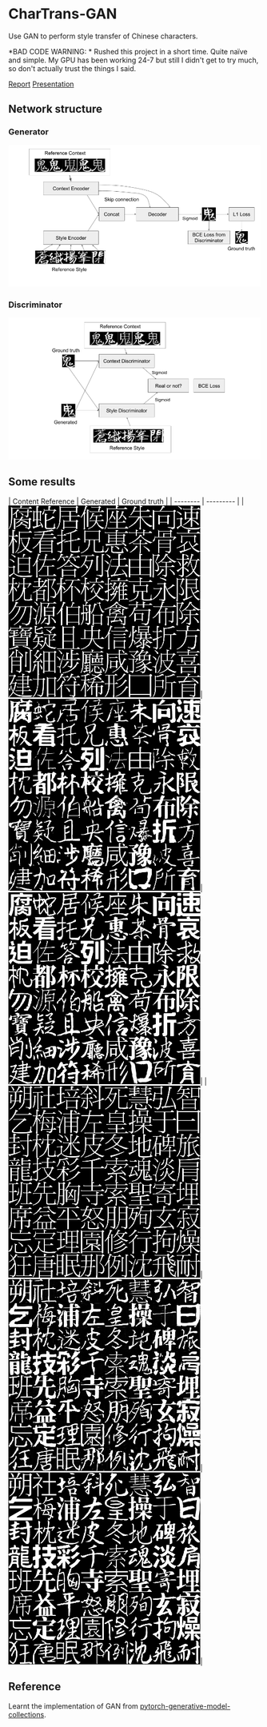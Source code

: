 # CharTrans-GAN
Use GAN to perform style transfer of Chinese characters.

*BAD CODE WARNING: * Rushed this project in a short time. Quite naïve and simple. My GPU has been working 24-7 but still I didn't get to try much, so don't actually trust the things I said.

[Report](/report/final/egpaper_final.pdf)
[Presentation](https://docs.google.com/presentation/d/e/2PACX-1vTrG_QY-UH8aeHO-pQqtJnMGw59j05pvyLZ7AkOO_g2-v3smdjlnjk0pJNza_FUY7vn5m1UuKLhk9xl/pub#slide=id.g393abc15cf_0_0)

## Network structure

### Generator
![Generator](/report/final/gen.png)

### Discriminator
![Generator](/report/final/dis.png)

## Some results
| Content Reference | Generated | Ground truth |
| -------- | --------- |
|![Content](/report/final/380r1.png)|![Gen](/report/final/380gen.png)|![GT](/report/final/380gt.png)|
|![Content](/report/final/385r1.png)|![Gen](/report/final/385gen.png)|![GT](/report/final/385gt.png)|

## Reference
Learnt the implementation of GAN from [pytorch-generative-model-collections](https://github.com/znxlwm/pytorch-generative-model-collections).
